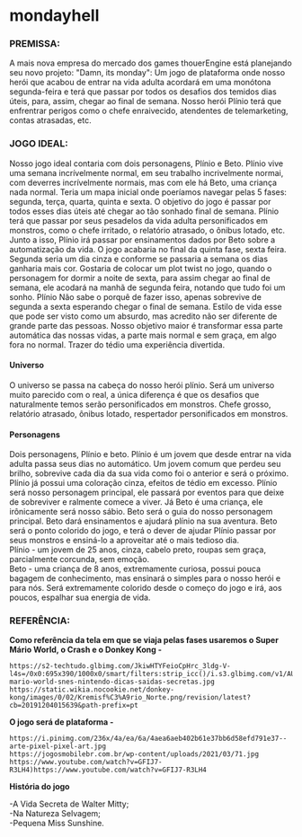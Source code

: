# mondayhell
<h3>PREMISSA: </h3>
  A mais nova empresa do mercado dos games thouerEngine está planejando seu novo projeto: "Damn, its monday": Um jogo de plataforma onde nosso herói que acabou de entrar na vida adulta acordará em uma monótona segunda-feira e terá que passar por todos os desafios dos temidos dias úteis, para, assim, chegar ao final de semana. Nosso herói Plínio terá que enfrentrar perigos como o chefe enraivecido, atendentes de telemarketing, contas atrasadas, etc.

<h3>JOGO IDEAL: </h3> Nosso jogo ideal contaria com dois personagens, Plínio e Beto. Plínio vive uma semana incrívelmente normal, em seu trabalho incrivelmente normai, com deverres incrívelmente normais, mas com ele há Beto, uma criança nada normal. Teria um mapa inicial onde poeríamos navegar pelas 5 fases: segunda, terça, quarta, quinta e sexta. O objetivo do jogo é passar por todos esses dias úteis até chegar ao tão sonhado final de semana. Plínio terá que passar por seus pesadelos da vida adulta personificados em monstros, como o chefe irritado, o relatório atrasado, o ônibus lotado, etc. Junto a isso, Plínio irá passar por ensinamentos dados por Beto sobre a automatização da vida. O jogo acabaria no final da quinta fase, sexta feira. Segunda seria um dia cinza e conforme se passaria a semana os dias ganharia mais cor. Gostaria de colocar um plot twist no jogo, quando o personagem for dormir a noite de sexta, para assim chegar ao final de semana, ele acodará na manhã de segunda feira, notando que tudo foi um sonho.
Plínio Não sabe o porquê de fazer isso, apenas sobrevive de segunda a sexta esperando chegar o final de semana. Estilo de vida esse que pode ser visto como um absurdo, mas acredito não ser diferente de grande parte das pessoas.
Nosso objetivo maior é transformar essa parte automática das nossas vidas, a parte mais normal e sem graça, em algo fora no normal. Trazer do tédio uma experiência divertida.

<h4>Universo</h4>
O universo se passa na cabeça do nosso herói plínio. Será um universo muito parecido com o real, a única diferença é que os desafios que naturalmente temos serão personificados em monstros. Chefe grosso, relatório atrasado, ônibus lotado, respertador personificados em monstros. 
<h4>Personagens</h4> Dois personagens, Plínio e beto. Plínio é um jovem que desde entrar na vida adulta passa seus dias no automático. Um jovem comum que perdeu seu brilho, sobrevive cada dia da sua vida como foi o anterior e será o próximo. Plínio já possui uma coloração cinza, efeitos de tédio em excesso. Plínio será nosso personagem principal, ele passará por eventos para que deixe de sobreviver e ralmente comece a viver. Já Beto é uma criança, ele irônicamente será nosso sábio. Beto será o guia do nosso personagem principal. Beto dará ensinamentos e ajudará plínio na sua aventura. Beto será o ponto colorido do jogo, e terá o dever de ajudar Plínio passar por seus monstros e ensiná-lo a aproveitar até o mais tedioso dia. <br>
Plínio - um jovem de 25 anos, cinza, cabelo preto, roupas sem graça, parcialmente corcunda, sem emoção. <br>
Beto - uma criança de 8 anos, extremamente curiosa, possui pouca bagagem de conhecimento, mas ensinará o simples para o nosso herói e para nós. Será extremamente colorido desde o começo do jogo e irá,  aos poucos, espalhar sua energia de vida. 

<h3>REFERÊNCIA: </h3> 
  <b>Como referência da tela em que se viaja pelas fases usaremos o Super Mário World, o Crash e o Donkey Kong - </b>

    https://s2-techtudo.glbimg.com/JkiwHTYFeioCpHrc_3ldg-V- 
    l4s=/0x0:695x390/1000x0/smart/filters:strip_icc()/i.s3.glbimg.com/v1/AUTH_08fbf48bc0524877943fe86e43087e7a/internal_photos/bs/2020/E/p/y68LFGRNiQflca56juZQ/super- 
    mario-world-snes-nintendo-dicas-saidas-secretas.jpg
    https://static.wikia.nocookie.net/donkey-kong/images/0/02/Kremisf%C3%A9rio_Norte.png/revision/latest?cb=20191204015639&path-prefix=pt

 <b>O jogo será de plataforma - </b> 
  
    https://i.pinimg.com/236x/4a/ea/6a/4aea6aeb402b61e37bb6d58efd791e37--arte-pixel-pixel-art.jpg 
    https://jogosmobilebr.com.br/wp-content/uploads/2021/03/71.jpg
    https://www.youtube.com/watch?v=GFIJ7-R3LH4)https://www.youtube.com/watch?v=GFIJ7-R3LH4
<b>História do jogo </b> 

-A Vida Secreta de Walter Mitty; <br>
-Na Natureza Selvagem; <br>
-Pequena Miss Sunshine. 
    
